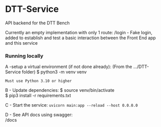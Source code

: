 # DTT-Service
API backend for the DTT Bench

Currently an empty implementation with only 1 route: 
    /login   - Fake login, added to establish and test a basic interaction between the Front End app and this service

### Running locally
A -setup a virtual environment (if not done already):
    (From the .../DTT-Service folder)
    $ python3 -m venv venv

    Must use Python 3.10 or higher

B - Update dependencies:
    $ source venv/bin/activate  
    $ pip3 install -r requirements.txt

C - Start the service:
`uvicorn main:app --reload --host 0.0.0.0`

D - See API docs using swagger:  
<ServiceURL>/docs